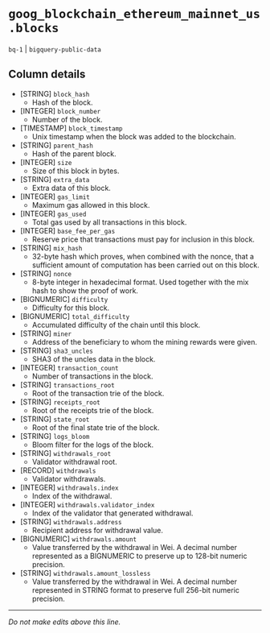 # `goog_blockchain_ethereum_mainnet_us.blocks`
`bq-1` | `bigquery-public-data`

## Column details
* [STRING]    `block_hash`
  - Hash of the block.
* [INTEGER]   `block_number`
  - Number of the block.
* [TIMESTAMP] `block_timestamp`
  - Unix timestamp when the block was added to the blockchain.
* [STRING]    `parent_hash`
  - Hash of the parent block.
* [INTEGER]   `size`
  - Size of this block in bytes.
* [STRING]    `extra_data`
  - Extra data of this block.
* [INTEGER]   `gas_limit`
  - Maximum gas allowed in this block.
* [INTEGER]   `gas_used`
  - Total gas used by all transactions in this block.
* [INTEGER]   `base_fee_per_gas`
  - Reserve price that transactions must pay for inclusion in this block.
* [STRING]    `mix_hash`
  - 32-byte hash which proves, when combined with the nonce, that a sufficient amount of computation has been carried out on this block.
* [STRING]    `nonce`
  - 8-byte integer in hexadecimal format. Used together with the mix hash to show the proof of work.
* [BIGNUMERIC] `difficulty`
  - Difficulty for this block.
* [BIGNUMERIC] `total_difficulty`
  - Accumulated difficulty of the chain until this block.
* [STRING]    `miner`
  - Address of the beneficiary to whom the mining rewards were given.
* [STRING]    `sha3_uncles`
  - SHA3 of the uncles data in the block.
* [INTEGER]   `transaction_count`
  - Number of transactions in the block.
* [STRING]    `transactions_root`
  - Root of the transaction trie of the block.
* [STRING]    `receipts_root`
  - Root of the receipts trie of the block.
* [STRING]    `state_root`
  - Root of the final state trie of the block.
* [STRING]    `logs_bloom`
  - Bloom filter for the logs of the block.
* [STRING]    `withdrawals_root`
  - Validator withdrawal root.
* [RECORD]    `withdrawals`
  - Validator withdrawals.
* [INTEGER]   `withdrawals.index`
  - Index of the withdrawal.
* [INTEGER]   `withdrawals.validator_index`
  - Index of the validator that generated withdrawal.
* [STRING]    `withdrawals.address`
  - Recipient address for withdrawal value.
* [BIGNUMERIC] `withdrawals.amount`
  - Value transferred by the withdrawal in Wei. A decimal number represented as a BIGNUMERIC to preserve up to 128-bit numeric precision.
* [STRING]    `withdrawals.amount_lossless`
  - Value transferred by the withdrawal in Wei. A decimal number represented in STRING format to preserve full 256-bit numeric precision.

-------------------------------------------------------------------------------
*Do not make edits above this line.*
